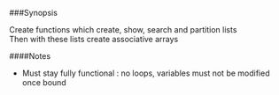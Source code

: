 ###Synopsis

Create functions which create, show, search and partition lists   
Then with these lists create associative arrays

####Notes
-  Must stay fully functional : no loops, variables must not be modified once bound 
